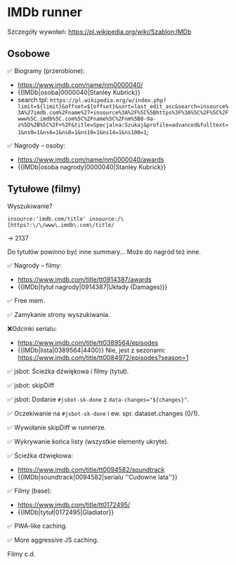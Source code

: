 IMDb runner
==========================

Szczegóły wywołań:
https://pl.wikipedia.org/wiki/Szablon:IMDb

## Osobowe

✅ Biogramy (przerobione):

- https://www.imdb.com/name/nm0000040/
- {{IMDb|osoba|0000040|Stanley Kubrick}}
- search tpl: `https://pl.wikipedia.org/w/index.php?limit=${limit}&offset=${offset}&sort=last_edit_asc&search=insource%3A%27imdb.com%2Fname%27+insource%3A%2F%5C%5Bhttps%3F%3A%5C%2F%5C%2Fwww%5C.imdb%5C.com%5C%2Fname%5C%2Fnm%5B0-9a-z%5D%2B%5C%2F+%2F&title=Specjalna:Szukaj&profile=advanced&fulltext=1&ns0=1&ns6=1&ns8=1&ns10=1&ns14=1&ns100=1`;

✅ Nagrody – osoby:

- https://www.imdb.com/name/nm0000040/awards
- {{IMDb|osoba nagrody|0000040|Stanley Kubrick}}

## Tytułowe (filmy)

Wyszukiwanie?
```
insource:'imdb.com/title' insource:/\[https?:\/\/www\.imdb\.com\/title/
```
-> 2137

Do tytułów powinno być inne summary... Może do nagród też inne.

✅ Nagrody – filmy:
- https://www.imdb.com/title/tt0914387/awards
- {{IMDb|tytuł nagrody|0914387|Układy (Damages)}}

✅ Free mem.

✅ Zamykanie strony wyszukiwania.

❌Odcinki serialu:
- https://www.imdb.com/title/tt0389564/episodes
- {{IMDb|lista|0389564|4400}}
Nie, jest z sezonami: https://www.imdb.com/title/tt0084972/episodes?season=1

✅ jsbot: Ścieżka dźwiękowa i filmy (tytuł).

✅ jsbot: skipDiff

✅ jsbot: Dodanie `#jsbot-sk-done` z `data-changes="${changes}"`.

✅ Oczekiwanie na `#jsbot-sk-done` i ew. spr. dataset.changes (0/1).

✅ Wywołanie skipDiff w runnerze.

✅ Wykrywanie końca listy (wszystkie elementy ukryte).

✅ Ścieżka dźwiękowa:
- https://www.imdb.com/title/tt0094582/soundtrack
- {{IMDb|soundtrack|0094582|serialu ''Cudowne lata''}}

✅ Filmy (base):
- https://www.imdb.com/title/tt0172495/
- {{IMDb|tytuł|0172495|Gladiator}}

✅ PWA-like caching.

✅ More aggressive JS caching.

Filmy c.d.